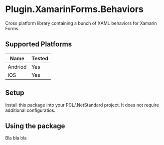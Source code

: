# Plugin.XamarinForms.Behaviors

Cross platform library containing a bunch of XAML behaviors for Xamarin Forms.

## Supported Platforms

| Name | Tested |
| - | - |
| Andriod | Yes |
| iOS | Yes |

## Setup

Install this package into your PCL/.NetStandard project. It does not require additional configuratios.

## Using the package

Bla bla bla
